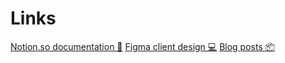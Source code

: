 # Links
[Notion.so documentation 🚀](https://mirage-freezer-7c9.notion.site/Senet-product-9ebb15967365454bbce0c4d571608bbd)
[Figma client design 💻](https://www.figma.com/proto/0yYjpRIHYAyucBSIWP3zAK/senet?page-id=0%3A1&type=design&node-id=1-2&viewport=73%2C289%2C0.23&t=67eA5h4mObD7UFCl-1&scaling=contain&starting-point-node-id=1%3A2&mode=design)
[Blog posts 📦](https://blog.alekseikromski.com/6)
